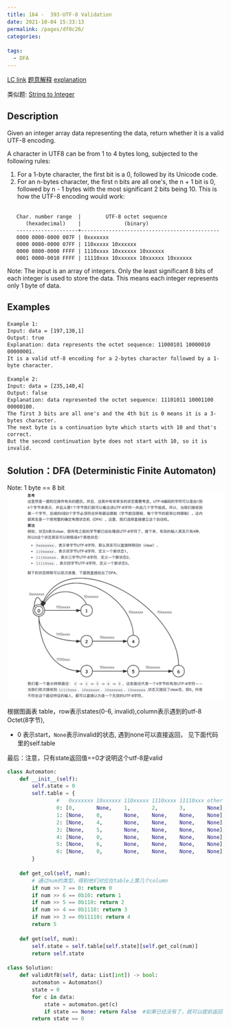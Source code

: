 ```yaml
---
title: 164 -  393-UTF-8 Validation
date: 2021-10-04 15:33:13
permalink: /pages/df0c26/
categories:
  
tags:
  - DFA
---
```

[LC link](https://leetcode.com/problems/utf-8-validation/)
[题意解释](https://leetcode.com/problems/utf-8-validation/discuss/400575/case)
[explanation](https://leetcode-cn.com/problems/utf-8-validation/solution/java-dfa-by-zdxiq125/)

类似题: [String to Integer](https://emmableu.github.io/blog/pages/a434d7/)

## Description

Given an integer array data representing the data, return whether it is a valid UTF-8 encoding.

A character in UTF8 can be from 1 to 4 bytes long, subjected to the following rules:

1. For a 1-byte character, the first bit is a 0, followed by its Unicode code.
2. For an n-bytes character, the first n bits are all one's, the n + 1 bit is 0, followed by n - 1 bytes with the most significant 2 bits being 10.
This is how the UTF-8 encoding would work:
```

   Char. number range  |        UTF-8 octet sequence
      (hexadecimal)    |              (binary)
   --------------------+---------------------------------------------
   0000 0000-0000 007F | 0xxxxxxx
   0000 0080-0000 07FF | 110xxxxx 10xxxxxx
   0000 0800-0000 FFFF | 1110xxxx 10xxxxxx 10xxxxxx
   0001 0000-0010 FFFF | 11110xxx 10xxxxxx 10xxxxxx 10xxxxxx
```
Note: The input is an array of integers. Only the least significant 8 bits of each integer is used to store the data. This means each integer represents only 1 byte of data.

## Examples
```
Example 1:
Input: data = [197,130,1]
Output: true
Explanation: data represents the octet sequence: 11000101 10000010 00000001.
It is a valid utf-8 encoding for a 2-bytes character followed by a 1-byte character.

Example 2:
Input: data = [235,140,4]
Output: false
Explanation: data represented the octet sequence: 11101011 10001100 00000100.
The first 3 bits are all one's and the 4th bit is 0 means it is a 3-bytes character.
The next byte is a continuation byte which starts with 10 and that's correct.
But the second continuation byte does not start with 10, so it is invalid.
```

## Solution：DFA (Deterministic Finite Automaton)
Note: 1 byte == 8 bit
![](https://raw.githubusercontent.com/emmableu/image/master/393-2.png)

根据图画表 table，row表示states(0-6, invalid),column表示遇到的utf-8 Octet(8字节), 
- 0 表示start，`None`表示invalid的状态, 遇到none可以直接返回， 见下面代码里的self.table

最后：注意，只有state返回值==0才说明这个utf-8是valid
```python
class Automaton:
    def __init__(self):
        self.state = 0
        self.table = {
                #   0xxxxxxx 10xxxxxx 110xxxxx 1110xxxx 11110xxx other
                0: [0,       None,    1,       2,       3,       None],
                1: [None,    0,       None,    None,    None,    None],
                2: [None,    4,       None,    None,    None,    None],
                3: [None,    5,       None,    None,    None,    None],
                4: [None,    0,       None,    None,    None,    None],
                5: [None,    6,       None,    None,    None,    None],
                6: [None,    0,       None,    None,    None,    None]
        }
    
    def get_col(self, num):
        # 通过num的类型，得到他们对应在table上第几个column
        if num >> 7 == 0: return 0
        if num >> 6 == 0b10: return 1
        if num >> 5 == 0b110: return 2
        if num >> 4 == 0b1110: return 3
        if num >> 3 == 0b11110: return 4
        return 5
        
    def get(self, num):
        self.state = self.table[self.state][self.get_col(num)]
        return self.state
        
class Solution:
    def validUtf8(self, data: List[int]) -> bool:
        automaton = Automaton()
        state = 0
        for c in data:
            state = automaton.get(c)
            if state == None: return False  #如果已经没有了，就可以提前返回
        return state == 0
```
